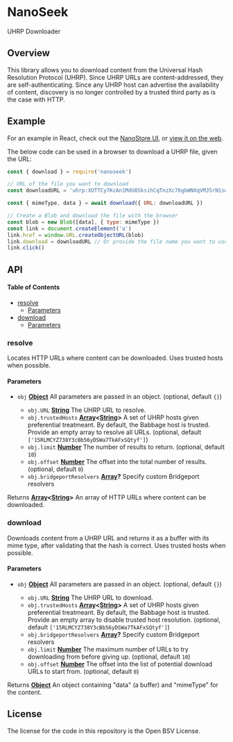 # NanoSeek

UHRP Downloader

## Overview

This library allows you to download content from the Universal Hash Resolution Protocol (UHRP). Since UHRP URLs are content-addressed, they are self-authenticating. Since any UHRP host can advertise the availability of content, discovery is no longer controlled by a trusted third party as is the case with HTTP.

## Example

For an example in React, check out the [NanoStore UI](https://github.com/p2ppsr/nanostore-ui), or [view it on the web](https://nanostore-ui.babbage.systems).

The below code can be used in a browser to download a UHRP file, given the URL:

```js
const { download } = require('nanoseek')

// URL of the file you want to download
const downloadURL = 'uhrp:XUTTCy7KcAn1MdU8SksihCqTnzXc76gbWNXqVMJ5rN1swFTbqbbV'

const { mimeType, data } = await download({ URL: downloadURL })

// Create a Blob and download the file with the browser
const blob = new Blob([data], { type: mimeType })
const link = document.createElement('a')
link.href = window.URL.createObjectURL(blob)
link.download = downloadURL // Or provide the file name you want to use
link.click()
```

## API

<!-- Generated by documentation.js. Update this documentation by updating the source code. -->

#### Table of Contents

*   [resolve](#resolve)
    *   [Parameters](#parameters)
*   [download](#download)
    *   [Parameters](#parameters-1)

### resolve

Locates HTTP URLs where content can be downloaded. Uses trusted hosts when possible.

#### Parameters

*   `obj` **[Object](https://developer.mozilla.org/docs/Web/JavaScript/Reference/Global_Objects/Object)** All parameters are passed in an object. (optional, default `{}`)

    *   `obj.URL` **[String](https://developer.mozilla.org/docs/Web/JavaScript/Reference/Global_Objects/String)** The UHRP URL to resolve.
    *   `obj.trustedHosts` **[Array](https://developer.mozilla.org/docs/Web/JavaScript/Reference/Global_Objects/Array)<[String](https://developer.mozilla.org/docs/Web/JavaScript/Reference/Global_Objects/String)>** A set of UHRP hosts given preferential treatmeant. By default, the Babbage host is trusted. Provide an empty array to resolve all URLs. (optional, default `['15RLMCYZ738Y3cBb56yDSWa7TkAFxSQtyf']`)
    *   `obj.limit` **[Number](https://developer.mozilla.org/docs/Web/JavaScript/Reference/Global_Objects/Number)** The number of results to return. (optional, default `10`)
    *   `obj.offset` **[Number](https://developer.mozilla.org/docs/Web/JavaScript/Reference/Global_Objects/Number)** The offset into the total number of results. (optional, default `0`)
    *   `obj.bridgeportResolvers` **[Array](https://developer.mozilla.org/docs/Web/JavaScript/Reference/Global_Objects/Array)?** Specify custom Bridgeport resolvers

Returns **[Array](https://developer.mozilla.org/docs/Web/JavaScript/Reference/Global_Objects/Array)<[String](https://developer.mozilla.org/docs/Web/JavaScript/Reference/Global_Objects/String)>** An array of HTTP URLs where content can be downloaded.

### download

Downloads content from a UHRP URL and returns it as a buffer with its mime type, after validating that the hash is correct. Uses trusted hosts when possible.

#### Parameters

*   `obj` **[Object](https://developer.mozilla.org/docs/Web/JavaScript/Reference/Global_Objects/Object)** All parameters are passed in an object. (optional, default `{}`)

    *   `obj.URL` **[String](https://developer.mozilla.org/docs/Web/JavaScript/Reference/Global_Objects/String)** The UHRP URL to download.
    *   `obj.trustedHosts` **[Array](https://developer.mozilla.org/docs/Web/JavaScript/Reference/Global_Objects/Array)<[String](https://developer.mozilla.org/docs/Web/JavaScript/Reference/Global_Objects/String)>** A set of UHRP hosts given preferential treatmeant. By default, the Babbage host is trusted. Provide an empty array to disable trusted host resolution. (optional, default `['15RLMCYZ738Y3cBb56yDSWa7TkAFxSQtyf']`)
    *   `obj.bridgeportResolvers` **[Array](https://developer.mozilla.org/docs/Web/JavaScript/Reference/Global_Objects/Array)?** Specify custom Bridgeport resolvers
    *   `obj.limit` **[Number](https://developer.mozilla.org/docs/Web/JavaScript/Reference/Global_Objects/Number)** The maximum number of URLs to try downloading from before giving up. (optional, default `10`)
    *   `obj.offset` **[Number](https://developer.mozilla.org/docs/Web/JavaScript/Reference/Global_Objects/Number)** The offset into the list of potential download URLs to start from. (optional, default `0`)

Returns **[Object](https://developer.mozilla.org/docs/Web/JavaScript/Reference/Global_Objects/Object)** An object containing "data" (a buffer) and "mimeType" for the content.

## License

The license for the code in this repository is the Open BSV License.
